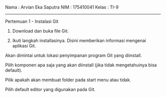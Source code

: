 Nama	: Arvian Eka Saputra
NIM	: 175410041
Kelas	: TI-9
________________________________________
Pertemuan 1 - Instalasi Git

1.	Download dan buka file Git.
 

2.	Ikuti langkah installasinya.
Disini memberikan informasi mengenai aplikasi Git.
 

Akan dimintai untuk lokasi penyimpanan program Git yang diinstall.
 
 
Pilih komponen apa saja yang akan diinstall (jika tidak mengetahuinya bisa default).
 

Pilik apakah akan membuat folder pada start menu atau tidak.
  
 
Pilih default editor yang digunakan pada Git.
 
 
 
 
 
 
 
 
 
